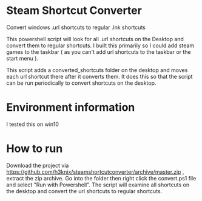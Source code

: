 # Steam Shortcut Converter
Convert windows .url shortcuts to regular .lnk shortcuts

This powershell script will look for all .url shortcuts on the Desktop and convert them to regular shortcuts. I built this primarily so I could add steam games to the taskbar ( as you can't add url shortcuts to the taskbar or the start menu ).

This script adds a converted_shortcuts folder on the desktop and moves each url shortcut there after it converts them. It does this so that the script can be run periodically to convert shortcuts on the desktop.

# Environment information
I tested this on win10

# How to run
Download the project via https://github.com/h3knix/steamshortcutconverter/archive/master.zip , extract the zip archive. Go into the folder then right click the convert.ps1 file and select "Run with Powershell". The script will examine all shortcuts on the desktop and convert the url shortcuts to regular shortcuts.
